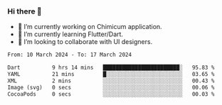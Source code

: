 ### Hi there 👋

<!--
**devcat37/devcat37** is a ✨ _special_ ✨ repository because its `README.md` (this file) appears on your GitHub profile.-->


- 🔭 I’m currently working on Chimicum application.
- 🌱 I’m currently learning Flutter/Dart.
- 👯 I’m looking to collaborate with UI designers.
<!-- - 🤔 I’m looking for help with ... -->

<!--START_SECTION:waka-->

```txt
From: 10 March 2024 - To: 17 March 2024

Dart          9 hrs 14 mins   ████████████████████████░   95.83 %
YAML          21 mins         █░░░░░░░░░░░░░░░░░░░░░░░░   03.65 %
XML           2 mins          ░░░░░░░░░░░░░░░░░░░░░░░░░   00.43 %
Image (svg)   0 secs          ░░░░░░░░░░░░░░░░░░░░░░░░░   00.06 %
CocoaPods     0 secs          ░░░░░░░░░░░░░░░░░░░░░░░░░   00.03 %
```

<!--END_SECTION:waka-->
